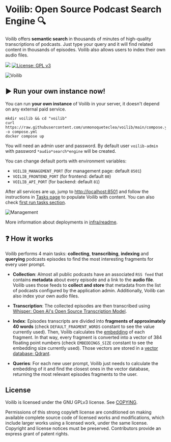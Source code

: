 # Voilib: Open Source Podcast Search Engine 🔍

Voilib offers **semantic search** in thousands of minutes of
high-quality transcriptions of podcasts. Just type your query and it
will find related content in thousands of episodes. Voilib also allows
users to index their own audio files.

![](https://github.com/unmonoqueteclea/voilib/actions/workflows/backend.yml/badge.svg)
[![License: GPL v3](https://img.shields.io/badge/License-GPLv3-blue.svg)](https://www.gnu.org/licenses/gpl-3.0)


![Voilib](./docs/voilib.gif)

## ▶️ Run your own instance now!

You can run **your own instance** of Voilib in your server, it
doesn't depend on any external paid service.

```
mkdir voilib && cd "voilib"
curl https://raw.githubusercontent.com/unmonoqueteclea/voilib/main/compose.yml -o compose.yml
docker compose up
```

You will need an admin user and password. By default user
`voilib-admin` with password `*audio*search*engine` will be created.

You can change default ports with environment variables:

- `VOILIB_MANAGEMENT_PORT` (for management page: default `8501`)
- `VOILIB_FRONTEND_PORT` (for frontend: default `80`)
- `VOILIB_API_PORT` (for backend: default `81`)

After all services are up, jump to
[http://localhost:8501](http://localhost:8501) and follow the
instructions in [Tasks page](http://localhost:8501/Tasks) to populate
Voilib with content. You can also check [first run tasks
section](./infra/readme.md#first-run-tasks).

![Management](./docs/management.png)

More information about deployments in [infra/readme](./infra/readme.md).


## ❓ How it works
Voilib performs 4 main tasks: **collecting**, **transcribing**,
**indexing** and **querying** podcasts episodes to find the most
interesting fragments for every user prompt.

- **Collection**: Almost all public podcasts have an associated `RSS
  feed` that contains **metadata** about every episode and a link to
  the **audio file**. Voilib uses those feeds to **collect and store**
  that metadata from the list of podcasts configured by the
  application admin. Additionally, Voilib can also index your own
  audio files.

- **Transcription**: The collected episodes are then transcribed using
  [Whisper: Open AI's Open Source Transcription
  Model](https://openai.com/research/whisper).

- **Index**: Episodes transcripts are divided into **fragments of
  approximately 40 words** (check `DEFAULT_FRAGMENT_WORDS` constant to
  see the value currently used). Then, Voilib calculates the
  [embedding](https://en.wikipedia.org/wiki/Sentence_embedding) of
  each fragment. In that way, every fragment is converted into a
  vector of 384 floating point numbers (check `EMBEDDINGS_SIZE`
  constant to see the embedding size currently used). Those vectors
  are stored in a [vector database: Qdrant](https://qdrant.tech/).

- **Queries**: For each new user prompt, Voilib just needs to
  calculate the embedding of it and find the closest ones in the
  vector database, returning the most relevant episodes fragments to
  the user.

## License
Voilib is licensed under the GNU GPLv3 license. See [COPYING](./COPYING).

Permissions of this strong copyleft license are conditioned on making
available complete source code of licensed works and modifications,
which include larger works using a licensed work, under the same
license. Copyright and license notices must be preserved. Contributors
provide an express grant of patent rights.
